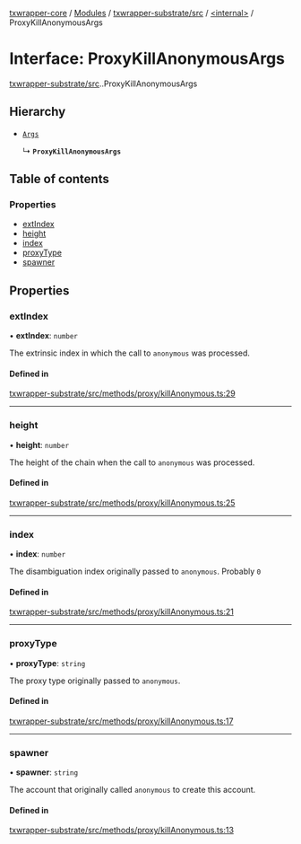[txwrapper-core](../README.md) / [Modules](../modules.md) / [txwrapper-substrate/src](../modules/txwrapper_substrate_src.md) / [<internal\>](../modules/txwrapper_substrate_src._internal_.md) / ProxyKillAnonymousArgs

# Interface: ProxyKillAnonymousArgs

[txwrapper-substrate/src](../modules/txwrapper_substrate_src.md).[<internal>](../modules/txwrapper_substrate_src._internal_.md).ProxyKillAnonymousArgs

## Hierarchy

- [`Args`](../modules/txwrapper_core_src.md#args)

  ↳ **`ProxyKillAnonymousArgs`**

## Table of contents

### Properties

- [extIndex](txwrapper_substrate_src._internal_.ProxyKillAnonymousArgs.md#extindex)
- [height](txwrapper_substrate_src._internal_.ProxyKillAnonymousArgs.md#height)
- [index](txwrapper_substrate_src._internal_.ProxyKillAnonymousArgs.md#index)
- [proxyType](txwrapper_substrate_src._internal_.ProxyKillAnonymousArgs.md#proxytype)
- [spawner](txwrapper_substrate_src._internal_.ProxyKillAnonymousArgs.md#spawner)

## Properties

### extIndex

• **extIndex**: `number`

The extrinsic index in which the call to `anonymous` was processed.

#### Defined in

[txwrapper-substrate/src/methods/proxy/killAnonymous.ts:29](https://github.com/paritytech/txwrapper-core/blob/54903b8/packages/txwrapper-substrate/src/methods/proxy/killAnonymous.ts#L29)

___

### height

• **height**: `number`

The height of the chain when the call to `anonymous` was processed.

#### Defined in

[txwrapper-substrate/src/methods/proxy/killAnonymous.ts:25](https://github.com/paritytech/txwrapper-core/blob/54903b8/packages/txwrapper-substrate/src/methods/proxy/killAnonymous.ts#L25)

___

### index

• **index**: `number`

The disambiguation index originally passed to `anonymous`. Probably `0`

#### Defined in

[txwrapper-substrate/src/methods/proxy/killAnonymous.ts:21](https://github.com/paritytech/txwrapper-core/blob/54903b8/packages/txwrapper-substrate/src/methods/proxy/killAnonymous.ts#L21)

___

### proxyType

• **proxyType**: `string`

The proxy type originally passed to `anonymous`.

#### Defined in

[txwrapper-substrate/src/methods/proxy/killAnonymous.ts:17](https://github.com/paritytech/txwrapper-core/blob/54903b8/packages/txwrapper-substrate/src/methods/proxy/killAnonymous.ts#L17)

___

### spawner

• **spawner**: `string`

The account that originally called `anonymous` to create this account.

#### Defined in

[txwrapper-substrate/src/methods/proxy/killAnonymous.ts:13](https://github.com/paritytech/txwrapper-core/blob/54903b8/packages/txwrapper-substrate/src/methods/proxy/killAnonymous.ts#L13)
